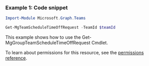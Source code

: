 ### Example 1: Code snippet

```powershellImport-Module Microsoft.Graph.Teams

Get-MgTeamScheduleTimeOffRequest -TeamId $teamId
```
This example shows how to use the Get-MgGroupTeamScheduleTimeOffRequest Cmdlet.
To learn about permissions for this resource, see the [permissions reference](/graph/permissions-reference).

